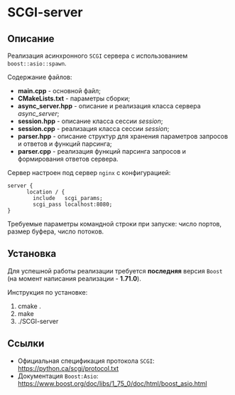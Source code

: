 # SCGI-server
## Описание
Реализация асинхронного `SCGI` сервера с использованием `boost::asio::spawn`.

Содержание файлов:
* **main.cpp** - основной файл;
* **CMakeLists.txt** - параметры сборки;
* **async_server.hpp** -  описание и реализация класса сервера *async_server*;
* **session.hpp** - описание класса сессии *session*;
* **session.cpp** - реализация класса сессии *session*;
* **parser.hpp** - описание структур для хранения параметров запросов и ответов и функций парсинга;
* **parser.cpp** - реализация функций парсинга запросов и формирования ответов сервера.

Сервер настроен под сервер `nginx` с конфигурацией:

    server {
          location / {
            include   scgi_params;
            scgi_pass localhost:8080;
    }

Требуемые параметры командной строки при запуске: число портов, размер буфера, число потоков.

## Установка
Для успешной работы реализации требуется **последняя** версия `Boost` (на момент написания реализации - **1.71.0**).

Инструкция по установке:
1. cmake .
2. make
3. ./SCGI-server

## Ссылки
* Официальная спецификация протокола `SCGI`: https://python.ca/scgi/protocol.txt
* Документация `Boost:Asio`: https://www.boost.org/doc/libs/1_75_0/doc/html/boost_asio.html

